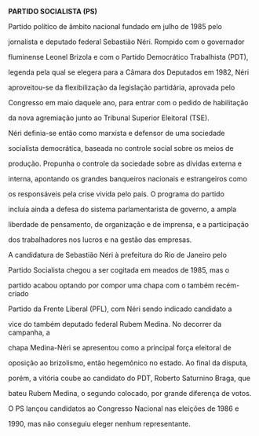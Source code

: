 **PARTIDO SOCIALISTA (PS)**



Partido político de âmbito nacional fundado em julho de 1985 pelo

jornalista e deputado federal Sebastião Néri. Rompido com o governador

fluminense Leonel Brizola e com o Partido Democrático Trabalhista (PDT),

legenda pela qual se elegera para a Câmara dos Deputados em 1982, Néri

aproveitou-se da flexibilização da legislação partidária, aprovada pelo

Congresso em maio daquele ano, para entrar com o pedido de habilitação

da nova agremiação junto ao Tribunal Superior Eleitoral (TSE).



Néri definia-se então como marxista e defensor de uma sociedade

socialista democrática, baseada no controle social sobre os meios de

produção. Propunha o controle da sociedade sobre as dívidas externa e

interna, apontando os grandes banqueiros nacionais e estrangeiros como

os responsáveis pela crise vivida pelo país. O programa do partido

incluía ainda a defesa do sistema parlamentarista de governo, a ampla

liberdade de pensamento, de organização e de imprensa, e a participação

dos trabalhadores nos lucros e na gestão das empresas.



A candidatura de Sebastião Néri à prefeitura do Rio de Janeiro pelo

Partido Socialista chegou a ser cogitada em meados de 1985, mas o

partido acabou optando por compor uma chapa com o também recém-criado

Partido da Frente Liberal (PFL), com Néri sendo indicado candidato a

vice do também deputado federal Rubem Medina. No decorrer da campanha, a

chapa Medina-Néri se apresentou como a principal força eleitoral de

oposição ao brizolismo, então hegemônico no estado. Ao final da disputa,

porém, a vitória coube ao candidato do PDT, Roberto Saturnino Braga, que

bateu Rubem Medina, o segundo colocado, por grande diferença de votos.



O PS lançou candidatos ao Congresso Nacional nas eleições de 1986 e

1990, mas não conseguiu eleger nenhum representante.




